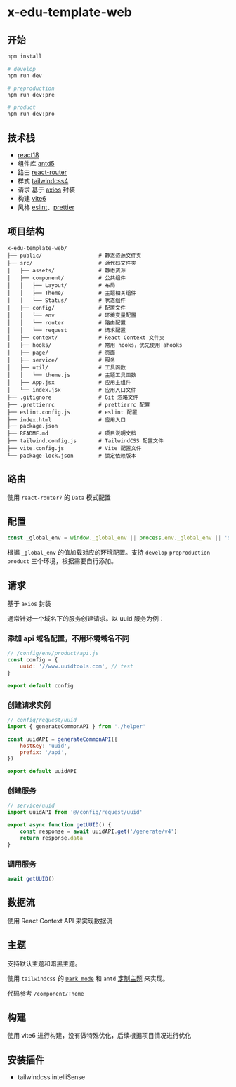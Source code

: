 # x-edu-template-web

## 开始

```bash
npm install

# develop
npm run dev

# preproduction
npm run dev:pre

# product
npm run dev:pro
```

## 技术栈

- [react18](https://18.react.dev/)
- 组件库 [antd5](https://ant-design.antgroup.com/index-cn)
- 路由 [react-router](https://reactrouter.com/start/data/installation)
- 样式 [tailwindcss4](https://tailwindcss.com/)
- 请求 基于 [axios](https://axios-http.com/) 封装
- 构建 [vite6](https://cn.vitejs.dev/)
- 风格 [eslint](https://eslint.org/)、[prettier](https://prettier.io/)

## 项目结构

```plaintext
x-edu-template-web/
├── public/                  # 静态资源文件夹
├── src/                     # 源代码文件夹
│   ├── assets/              # 静态资源
│   ├── component/           # 公共组件
│   │   ├── Layout/          # 布局
│   │   ├── Theme/           # 主题相关组件
│   │   └── Status/          # 状态组件
│   ├── config/              # 配置文件
│   │   └── env              # 环境变量配置
│   │   └── router           # 路由配置
│   │   └── request          # 请求配置
│   ├── context/             # React Context 文件夹
│   ├── hooks/               # 常用 hooks，优先使用 ahooks
│   ├── page/                # 页面
│   ├── service/             # 服务
│   ├── util/                # 工具函数
│   │   └── theme.js         # 主题工具函数
│   ├── App.jsx              # 应用主组件
│   └── index.jsx            # 应用入口文件
├── .gitignore               # Git 忽略文件
├── .prettierrc              # prettierrc 配置
├── eslint.config.js         # eslint 配置
├── index.html               # 应用入口
├── package.json
├── README.md                # 项目说明文档
├── tailwind.config.js       # TailwindCSS 配置文件
├── vite.config.js           # Vite 配置文件
└── package-lock.json        # 锁定依赖版本
```

## 路由

使用 `react-router7` 的 `Data` 模式配置

## 配置

```js
const _global_env = window._global_env || process.env._global_env || 'develop'
```

根据 `_global_env` 的值加载对应的环境配置。支持 `develop` `preproduction` `product` 三个环境，根据需要自行添加。

## 请求

基于 `axios` 封装

通常针对一个域名下的服务创建请求。以 uuid 服务为例：

### 添加 api 域名配置，不用环境域名不同

```js
// /config/env/product/api.js
const config = {
	uuid: '//www.uuidtools.com', // test
}

export default config
```

### 创建请求实例

```js
// config/request/uuid
import { generateCommonAPI } from './helper'

const uuidAPI = generateCommonAPI({
	hostKey: 'uuid',
	prefix: '/api',
})

export default uuidAPI
```

### 创建服务

```js
// service/uuid
import uuidAPI from '@/config/request/uuid'

export async function getUUID() {
	const response = await uuidAPI.get('/generate/v4')
	return response.data
}
```

### 调用服务

```js
await getUUID()
```

## 数据流

使用 React Context API 来实现数据流

## 主题

支持默认主题和暗黑主题。

使用 `tailwindcss` 的 [`Dark mode`](https://tailwindcss.com/docs/dark-mode) 和 `antd` [定制主题](https://ant-design.antgroup.com/docs/react/customize-theme-cn) 来实现。

代码参考 `/component/Theme`

## 构建

使用 vite6 进行构建，没有做特殊优化，后续根据项目情况进行优化

## 安装插件

- tailwindcss intelliSense
